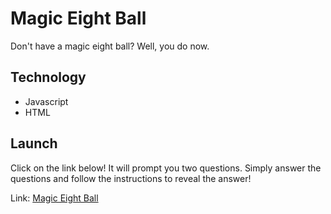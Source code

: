 # Magic Eight Ball

Don't have a magic eight ball? Well, you do now.

## Technology

* Javascript
* HTML

## Launch

Click on the link below! It will prompt you two questions. Simply answer the questions and follow the instructions to reveal the answer!

Link: [Magic Eight Ball](http://127.0.0.1:5500/index.html "Magic Eight Ball")


